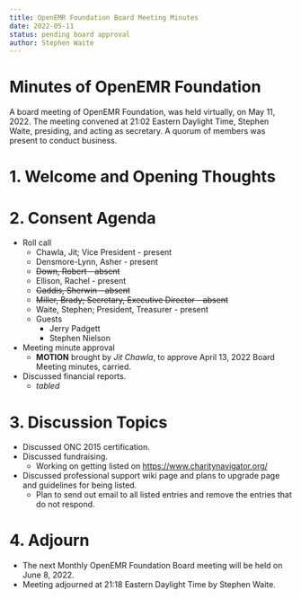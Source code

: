 ```yaml
---
title: OpenEMR Foundation Board Meeting Minutes
date: 2022-05-11
status: pending board approval
author: Stephen Waite
---
```


# Minutes of OpenEMR Foundation

A board meeting of OpenEMR Foundation, was held virtually, on May 11, 2022. The meeting
convened at 21:02 Eastern Daylight Time, Stephen Waite, presiding, and acting as secretary.
A quorum of members was present to conduct business.

# 1. Welcome and Opening Thoughts

# 2. Consent Agenda
  - Roll call
    - Chawla, Jit; Vice President - present
    - Densmore-Lynn, Asher - present
    - ~~Down, Robert - absent~~
    - Ellison, Rachel - present
    - ~~Gaddis, Sherwin - absent~~
    - ~~Miller, Brady; Secretary, Executive Director - absent~~
    - Waite, Stephen; President, Treasurer - present
    - Guests
      - Jerry Padgett
      - Stephen Nielson
  - Meeting minute approval
    - **MOTION** brought by _Jit Chawla_, to approve April 13, 2022 Board Meeting minutes, carried.
  - Discussed financial reports.
    - _tabled_

# 3. Discussion Topics
  - Discussed ONC 2015 certification.
  - Discussed fundraising.
    - Working on getting listed on https://www.charitynavigator.org/
  - Discussed professional support wiki page and plans to upgrade page and guidelines for being listed.
    - Plan to send out email to all listed entries and remove the entries that do not respond.

# 4. Adjourn
  - The next Monthly OpenEMR Foundation Board meeting will be held on June 8, 2022.
  - Meeting adjourned at 21:18 Eastern Daylight Time by Stephen Waite.

